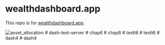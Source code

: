 # wealthdashboard.app

This repo is for  [wealthdashboard.app](https://www.wealthdashboard.app/). 

![asset_allocation](https://user-images.githubusercontent.com/72614349/103412086-bf019f00-4b30-11eb-8420-d3b128b673dc.png)
#   d a s h - t e s t - s e r v e r  
 #   c h a p 6  
 #   c h a p 6  
 #   t e s t t 6  
 #   t e s t t 6  
 #   d a s h 4  
 #   d a s h 4  
 